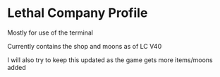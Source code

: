 # Lethal Company Profile
Mostly for use of the terminal

Currently contains the shop and moons as of LC V40

I will also try to keep this updated as the game gets more items/moons added
